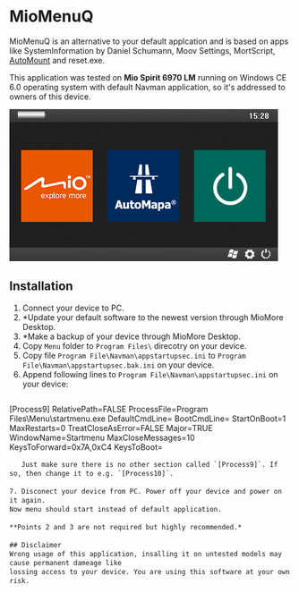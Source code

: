 # MioMenuQ
MioMenuQ is an alternative to your default applcation and is based on apps like 
SystemInformation by Daniel Schumann, Moov Settings, MortScript, [AutoMount](https://github.com/karasq/automount) 
and reset.exe.

This application was tested on **Mio Spirit 6970 LM** running on Windows CE 6.0 operating 
system with default Navman application, so it's addressed to owners of this device.

![alt text](https://github.com/karasq/MioMenuQ/raw/master/UI/screen.png "MioMenuQ Screen")

## Installation

1. Connect your device to PC.
2. *Update your default software to the newest version through MioMore Desktop.
3. *Make a backup of your device through MioMore Desktop.
4. Copy `Menu` folder to `Program Files\` direcotry on your device.
5. Copy file `Program File\Navman\appstartupsec.ini` to `Program File\Navman\appstartupsec.bak.ini` on your device.
6. Append following lines to `Program File\Navman\appstartupsec.ini` on your device:
   ```ini
[Process9]
RelativePath=FALSE
ProcessFile=Program Files\Menu\startmenu.exe
DefaultCmdLine=
BootCmdLine=
StartOnBoot=1
MaxRestarts=0
TreatCloseAsError=FALSE
Major=TRUE
WindowName=Startmenu
MaxCloseMessages=10
KeysToForward=0x7A,0xC4
KeysToBoot=
```
   Just make sure there is no other section called `[Process9]`. If so, then change it to e.g. `[Process10]`.

7. Disconect your device from PC. Power off your device and power on it again. 
Now menu should start instead of default application.

**Points 2 and 3 are not required but highly recommended.*

## Disclaimer
Wrong usage of this application, insalling it on untested models may cause permanent dameage like 
lossing access to your device. You are using this software at your own risk.